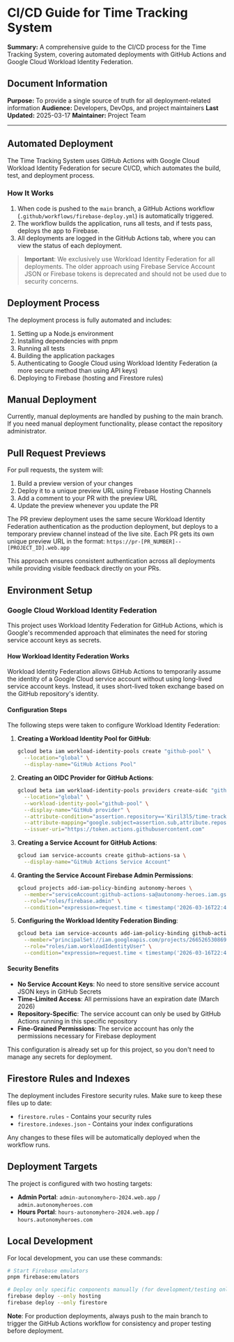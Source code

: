 # CI/CD Guide for Time Tracking System

**Summary:** A comprehensive guide to the CI/CD process for the Time Tracking System, covering automated deployments with GitHub Actions and Google Cloud Workload Identity Federation.

## Document Information

**Purpose:** To provide a single source of truth for all deployment-related information
**Audience:** Developers, DevOps, and project maintainers
**Last Updated:** 2025-03-17
**Maintainer:** Project Team

---

## Automated Deployment

The Time Tracking System uses GitHub Actions with Google Cloud Workload Identity Federation for secure CI/CD, which automates the build, test, and deployment process.

### How It Works

1. When code is pushed to the `main` branch, a GitHub Actions workflow (`.github/workflows/firebase-deploy.yml`) is automatically triggered.
2. The workflow builds the application, runs all tests, and if tests pass, deploys the app to Firebase.
3. All deployments are logged in the GitHub Actions tab, where you can view the status of each deployment.

> **Important**: We exclusively use Workload Identity Federation for all deployments. The older approach using Firebase Service Account JSON or Firebase tokens is deprecated and should not be used due to security concerns.

## Deployment Process

The deployment process is fully automated and includes:

1. Setting up a Node.js environment
2. Installing dependencies with pnpm
3. Running all tests
4. Building the application packages
5. Authenticating to Google Cloud using Workload Identity Federation (a more secure method than using API keys)
6. Deploying to Firebase (hosting and Firestore rules)

## Manual Deployment

Currently, manual deployments are handled by pushing to the main branch. If you need manual deployment functionality, please contact the repository administrator.

## Pull Request Previews

For pull requests, the system will:
1. Build a preview version of your changes
2. Deploy it to a unique preview URL using Firebase Hosting Channels
3. Add a comment to your PR with the preview URL
4. Update the preview whenever you update the PR

The PR preview deployment uses the same secure Workload Identity Federation authentication as the production deployment, but deploys to a temporary preview channel instead of the live site. Each PR gets its own unique preview URL in the format: `https://pr-[PR_NUMBER]--[PROJECT_ID].web.app`

This approach ensures consistent authentication across all deployments while providing visible feedback directly on your PRs.

## Environment Setup

### Google Cloud Workload Identity Federation

This project uses Workload Identity Federation for GitHub Actions, which is Google's recommended approach that eliminates the need for storing service account keys as secrets.

#### How Workload Identity Federation Works

Workload Identity Federation allows GitHub Actions to temporarily assume the identity of a Google Cloud service account without using long-lived service account keys. Instead, it uses short-lived token exchange based on the GitHub repository's identity.

#### Configuration Steps

The following steps were taken to configure Workload Identity Federation:

1. **Creating a Workload Identity Pool for GitHub**:
   ```bash
   gcloud beta iam workload-identity-pools create "github-pool" \
     --location="global" \
     --display-name="GitHub Actions Pool"
   ```

2. **Creating an OIDC Provider for GitHub Actions**:
   ```bash
   gcloud beta iam workload-identity-pools providers create-oidc "github-provider" \
     --location="global" \
     --workload-identity-pool="github-pool" \
     --display-name="GitHub provider" \
     --attribute-condition="assertion.repository=='Kiril3l5/time-tracking-2.0'" \
     --attribute-mapping="google.subject=assertion.sub,attribute.repository=assertion.repository" \
     --issuer-uri="https://token.actions.githubusercontent.com"
   ```

3. **Creating a Service Account for GitHub Actions**:
   ```bash
   gcloud iam service-accounts create github-actions-sa \
     --display-name="GitHub Actions Service Account"
   ```

4. **Granting the Service Account Firebase Admin Permissions**:
   ```bash
   gcloud projects add-iam-policy-binding autonomy-heroes \
     --member="serviceAccount:github-actions-sa@autonomy-heroes.iam.gserviceaccount.com" \
     --role="roles/firebase.admin" \
     --condition="expression=request.time < timestamp('2026-03-16T22:46:48.893Z'),title=github-actions-firebase-deployment"
   ```

5. **Configuring the Workload Identity Federation Binding**:
   ```bash
   gcloud beta iam service-accounts add-iam-policy-binding github-actions-sa@autonomy-heroes.iam.gserviceaccount.com \
     --member="principalSet://iam.googleapis.com/projects/266526530869/locations/global/workloadIdentityPools/github-pool/attribute.repository/Kiril3l5/time-tracking-2.0" \
     --role="roles/iam.workloadIdentityUser" \
     --condition="expression=request.time < timestamp('2026-03-16T22:46:48.893Z'),title=github-actions-identity-federation"
   ```

#### Security Benefits

- **No Service Account Keys**: No need to store sensitive service account JSON keys in GitHub Secrets
- **Time-Limited Access**: All permissions have an expiration date (March 2026)
- **Repository-Specific**: The service account can only be used by GitHub Actions running in this specific repository
- **Fine-Grained Permissions**: The service account has only the permissions necessary for Firebase deployment

This configuration is already set up for this project, so you don't need to manage any secrets for deployment.

## Firestore Rules and Indexes

The deployment includes Firestore security rules. Make sure to keep these files up to date:

- `firestore.rules` - Contains your security rules
- `firestore.indexes.json` - Contains your index configurations

Any changes to these files will be automatically deployed when the workflow runs.

## Deployment Targets

The project is configured with two hosting targets:

- **Admin Portal**: `admin-autonomyhero-2024.web.app` / `admin.autonomyheroes.com`
- **Hours Portal**: `hours-autonomyhero-2024.web.app` / `hours.autonomyheroes.com`

## Local Development

For local development, you can use these commands:

```bash
# Start Firebase emulators
pnpm firebase:emulators

# Deploy only specific components manually (for development/testing only)
firebase deploy --only hosting
firebase deploy --only firestore
```

**Note**: For production deployments, always push to the main branch to trigger the GitHub Actions workflow for consistency and proper testing before deployment.